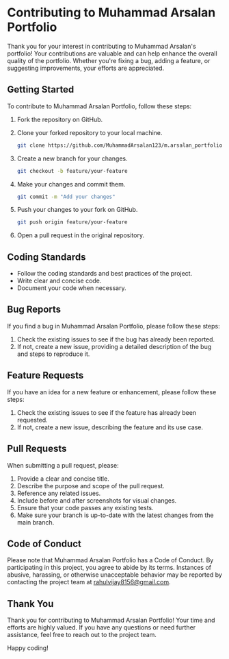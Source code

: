 # Contributing to Muhammad Arsalan Portfolio

Thank you for your interest in contributing to Muhammad Arsalan's portfolio! Your contributions are valuable and can help enhance the overall quality of the portfolio. Whether you're fixing a bug, adding a feature, or suggesting improvements, your efforts are appreciated.

## Getting Started

To contribute to Muhammad Arsalan Portfolio, follow these steps:

1. Fork the repository on GitHub.
2. Clone your forked repository to your local machine.

   ```bash
   git clone https://github.com/MuhammadArsalan123/m.arsalan_portfolio.git
   ```

3. Create a new branch for your changes.

   ```bash
   git checkout -b feature/your-feature
   ```

4. Make your changes and commit them.

   ```bash
   git commit -m "Add your changes"
   ```

5. Push your changes to your fork on GitHub.

   ```bash
   git push origin feature/your-feature
   ```

6. Open a pull request in the original repository.

## Coding Standards

- Follow the coding standards and best practices of the project.
- Write clear and concise code.
- Document your code when necessary.

## Bug Reports

If you find a bug in Muhammad Arsalan Portfolio, please follow these steps:

1. Check the existing issues to see if the bug has already been reported.
2. If not, create a new issue, providing a detailed description of the bug and steps to reproduce it.

## Feature Requests

If you have an idea for a new feature or enhancement, please follow these steps:

1. Check the existing issues to see if the feature has already been requested.
2. If not, create a new issue, describing the feature and its use case.

## Pull Requests

When submitting a pull request, please:

1. Provide a clear and concise title.
2. Describe the purpose and scope of the pull request.
3. Reference any related issues.
4. Include before and after screenshots for visual changes.
5. Ensure that your code passes any existing tests.
6. Make sure your branch is up-to-date with the latest changes from the main branch.

## Code of Conduct

Please note that Muhammad Arsalan Portfolio has a Code of Conduct. By participating in this project, you agree to abide by its terms. Instances of abusive, harassing, or otherwise unacceptable behavior may be reported by contacting the project team at rahulvijay8156@gmail.com.

## Thank You

Thank you for contributing to Muhammad Arsalan Portfolio! Your time and efforts are highly valued. If you have any questions or need further assistance, feel free to reach out to the project team.

Happy coding!
